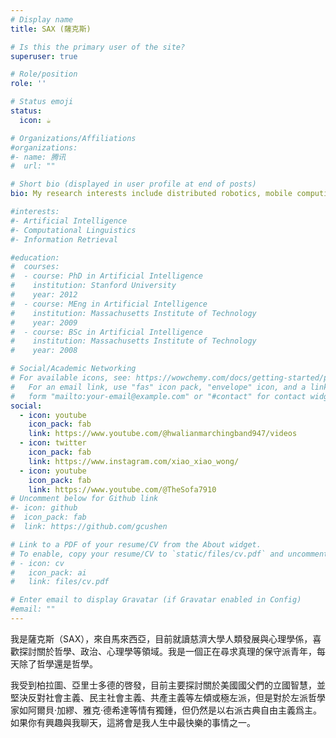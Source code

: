 ```yaml
---
# Display name
title: SAX (薩克斯)

# Is this the primary user of the site?
superuser: true

# Role/position
role: ''

# Status emoji
status:
  icon: ☕️

# Organizations/Affiliations
#organizations:
#- name: 腾讯
#  url: ""

# Short bio (displayed in user profile at end of posts)
bio: My research interests include distributed robotics, mobile computing and programmable matter.

#interests:
#- Artificial Intelligence
#- Computational Linguistics
#- Information Retrieval

#education:
#  courses:
#  - course: PhD in Artificial Intelligence
#    institution: Stanford University
#    year: 2012
#  - course: MEng in Artificial Intelligence
#    institution: Massachusetts Institute of Technology
#    year: 2009
#  - course: BSc in Artificial Intelligence
#    institution: Massachusetts Institute of Technology
#    year: 2008

# Social/Academic Networking
# For available icons, see: https://wowchemy.com/docs/getting-started/page-builder/#icons
#   For an email link, use "fas" icon pack, "envelope" icon, and a link in the
#   form "mailto:your-email@example.com" or "#contact" for contact widget.
social:
  - icon: youtube
    icon_pack: fab
    link: https://www.youtube.com/@hwalianmarchingband947/videos
  - icon: twitter
    icon_pack: fab
    link: https://www.instagram.com/xiao_xiao_wong/
  - icon: youtube
    icon_pack: fab
    link: https://www.youtube.com/@TheSofa7910
# Uncomment below for Github link
#- icon: github
#  icon_pack: fab
#  link: https://github.com/gcushen

# Link to a PDF of your resume/CV from the About widget.
# To enable, copy your resume/CV to `static/files/cv.pdf` and uncomment the lines below.
# - icon: cv
#   icon_pack: ai
#   link: files/cv.pdf

# Enter email to display Gravatar (if Gravatar enabled in Config)
#email: ""
---
```


我是薩克斯（SAX），來自馬來西亞，目前就讀慈濟大學人類發展與心理學係，喜歡探討關於哲學、政治、心理學等領域。我是一個正在尋求真理的保守派青年，每天除了哲學還是哲學。

我受到柏拉圖、亞里士多德的啓發，目前主要探討關於美國國父們的立國智慧，並堅決反對社會主義、民主社會主義、共產主義等左傾或極左派，但是對於左派哲學家如阿爾貝·加繆、雅克·德希達等情有獨鍾，但仍然是以右派古典自由主義爲主。如果你有興趣與我聊天，這將會是我人生中最快樂的事情之一。
